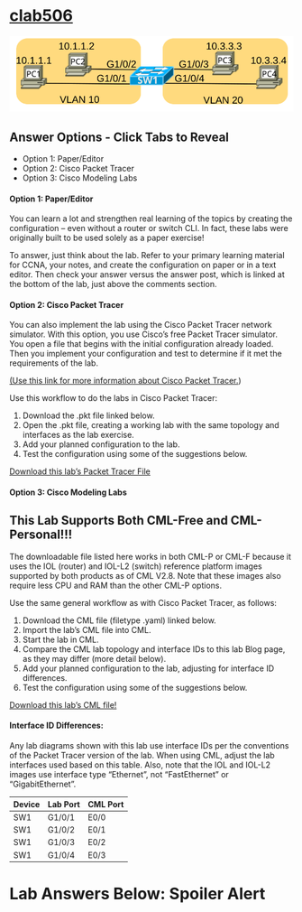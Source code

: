 # [clab506](https://www.certskills.com/clab506/)

![](../images/clab506_img1.svg)

## Answer Options - Click Tabs to Reveal

- Option 1: Paper/Editor
- Option 2: Cisco Packet Tracer
- Option 3: Cisco Modeling Labs

#### Option 1: Paper/Editor

You can learn a lot and strengthen real learning of the topics by creating the configuration – even without a router or switch CLI. In fact, these labs were originally built to be used solely as a paper exercise!

To answer, just think about the lab. Refer to your primary learning material for CCNA, your notes, and create the configuration on paper or in a text editor. Then check your answer versus the answer post, which is linked at the bottom of the lab, just above the comments section.

#### Option 2: Cisco Packet Tracer

You can also implement the lab using the Cisco Packet Tracer network simulator. With this option, you use Cisco’s free Packet Tracer simulator. You open a file that begins with the initial configuration already loaded. Then you implement your configuration and test to determine if it met the requirements of the lab.

[(Use this link for more information about Cisco Packet Tracer.](https://www.certskills.com/packettracer))

Use this workflow to do the labs in Cisco Packet Tracer:

1. Download the .pkt file linked below.
2. Open the .pkt file, creating a working lab with the same topology and interfaces as the lab exercise.
3. Add your planned configuration to the lab.
4. Test the configuration using some of the suggestions below.

[Download this lab’s Packet Tracer File](https://files.certskills.com/virl/clab506.pkt)

#### Option 3: Cisco Modeling Labs

## This Lab Supports Both CML-Free and CML-Personal!!!

The downloadable file listed here works in both CML-P or CML-F because it uses the IOL (router) and IOL-L2 (switch) reference platform images supported by both products as of CML V2.8. Note that these images also require less CPU and RAM than the other CML-P options.

Use the same general workflow as with Cisco Packet Tracer, as follows:

1. Download the CML file (filetype .yaml) linked below.
2. Import the lab’s CML file into CML.
3. Start the lab in CML.
4. Compare the CML lab topology and interface IDs to this lab Blog page, as they may differ (more detail below).
5. Add your planned configuration to the lab, adjusting for interface ID differences.
6. Test the configuration using some of the suggestions below.

[Download this lab’s CML file!](https://files.certskills.com/virl/clab506-free.yaml)

#### Interface ID Differences:

Any lab diagrams shown with this lab use interface IDs per the conventions of the Packet Tracer version of the lab. When using CML, adjust the lab interfaces used based on this table. Also, note that the IOL and IOL-L2 images use interface type “Ethernet”, not “FastEthernet” or “GigabitEthernet”.

| **Device** | **Lab Port** | **CML Port** |
| --- | --- | --- |
| SW1 | G1/0/1 | E0/0 |
| SW1 | G1/0/2 | E0/1 |
| SW1 | G1/0/3 | E0/2 |
| SW1 | G1/0/4 | E0/3 |

# Lab Answers Below: Spoiler Alert